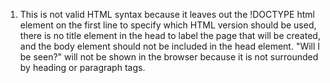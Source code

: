1. This is not valid HTML syntax because it leaves out the !DOCTYPE html element on the first line to specify which HTML version should be used, there is no title element in the head to label the page that will be created, and the body element should not be included in the head element.
"Will I be seen?" will not be shown in the browser because it is not surrounded by heading or paragraph tags.
